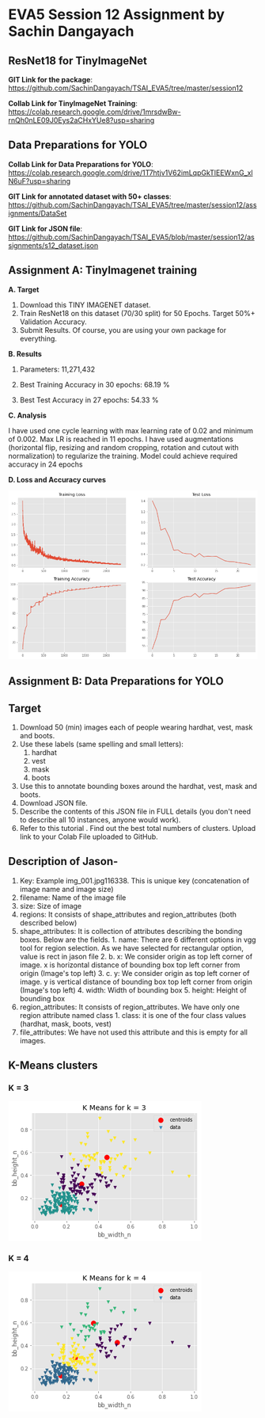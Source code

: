 # EVA5 Session 12 Assignment by Sachin Dangayach

## ResNet18 for TinyImageNet

**GIT Link for the package**: https://github.com/SachinDangayach/TSAI_EVA5/tree/master/session12

**Collab Link for TinyImageNet Training**: https://colab.research.google.com/drive/1mrsdwBw-rnQh0nLE09J0Eys2aCHxYUe8?usp=sharing

## Data Preparations for YOLO

**Collab Link for Data Preparations for YOLO**: https://colab.research.google.com/drive/1T7htjv1V62imLqpGkTlEEWxnG_xlN6uF?usp=sharing

**GIT Link for annotated dataset with 50+ classes**: https://github.com/SachinDangayach/TSAI_EVA5/tree/master/session12/assignments/DataSet

**GIT Link for JSON file**: https://github.com/SachinDangayach/TSAI_EVA5/blob/master/session12/assignments/s12_dataset.json


## Assignment A: TinyImagenet training

**A. Target**
1. Download this TINY IMAGENET dataset.
2. Train ResNet18 on this dataset (70/30 split) for 50 Epochs. Target 50%+ Validation Accuracy.
3. Submit Results. Of course, you are using your own package for everything.

**B. Results**

1. Parameters: 11,271,432

2. Best Training Accuracy in 30 epochs: 68.19 %

3. Best Test Accuracy in 27 epochs: 54.33 %

**C. Analysis**

I have used one cycle learning with max learning rate of 0.02 and minimum of 0.002. Max LR is reached in 11 epochs. I have used augmentations (horizontal flip, resizing and random cropping, rotation and cutout with normalization) to regularize the training. Model could achieve required accuracy in 24 epochs

**D. Loss and Accuracy curves**

![alt text](https://github.com/SachinDangayach/TSAI_EVA5/blob/master/session11/Loss_Accuracy_Plot.png)

## Assignment B: Data Preparations for YOLO

## Target
1. Download 50 (min) images each of people wearing hardhat, vest, mask and boots.
2. Use these labels (same spelling and small letters):
    1. hardhat
    2. vest
    3. mask
    4. boots
3. Use this to annotate bounding boxes around the hardhat, vest, mask and boots.
4. Download JSON file.
5. Describe the contents of this JSON file in FULL details (you don't need to describe all 10 instances, anyone would work).
6. Refer to this tutorial . Find out the best total numbers of clusters. Upload link to your Colab File uploaded to GitHub.

## Description of Jason-
1. Key: Example img_001.jpg116338. This is unique key (concatenation of image name and image size)
2. filename: Name of the image file
3. size: Size of image
4. regions: It consists of shape_attributes and region_attributes (both described below)
  1. shape_attributes: It is collection of attributes describing the bonding boxes. Below are the fields.
    1. name: There are 6 different options in vgg tool for region selection. As we have selected for rectangular option, value is rect in jason file
    2. b. x: We consider origin as top left corner of image. x is horizontal distance of bounding box top left corner from origin (Image's top left)
    3. c. y: We consider origin as top left corner of image. y is vertical distance of bounding box top left corner from origin (Image's top left)
    4. width: Width of bounding box
    5. height: Height of bounding box
  2. region_attributes: It consists of region_attributes. We have only one region attribute named class
    1. class: it is one of the four class values (hardhat, mask, boots, vest)
5. file_attributes: We have not used this attribute and this is empty for all images.

## K-Means clusters
### K = 3
![alt text](https://github.com/SachinDangayach/TSAI_EVA5/blob/master/session12/keq3.png)
### K = 4
![alt text](https://github.com/SachinDangayach/TSAI_EVA5/blob/master/session12/keq4.png)
